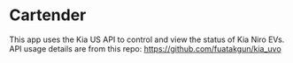 # Cartender

This app uses the Kia US API to control and view the status of Kia Niro EVs. API usage details are from this repo: https://github.com/fuatakgun/kia_uvo

